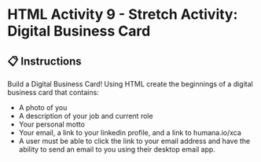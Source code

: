 # HTML Activity 9 - Stretch Activity: Digital Business Card

## 📋 Instructions

Build a Digital Business Card! Using HTML create the beginnings of a digital business card that contains:
- A photo of you
- A description of your job and current role
- Your personal motto
- Your email, a link to your linkedin profile, and a link to humana.io/xca
- A user must be able to click the link to your email address and have the ability to send an email to you using their desktop email app.